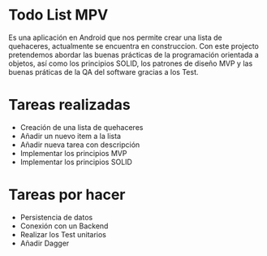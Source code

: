 # Todo List MPV
Es una aplicación en Android que nos permite crear una lista de quehaceres,
actualmente se encuentra en construccion. Con este projecto pretendemos abordar
las buenas prácticas de la programación orientada a objetos, así como los
principios SOLID, los patrones de diseño MVP y las buenas práticas de la QA del
software gracias a los Test.


# Tareas realizadas
- Creación de una lista de quehaceres
- Añadir un nuevo item a la lista
- Añadir nueva tarea con descripción
- Implementar los principios MVP
- Implementar los principios SOLID

# Tareas por hacer
- Persistencia de datos
- Conexión con un Backend
- Realizar los Test unitarios
- Añadir Dagger

